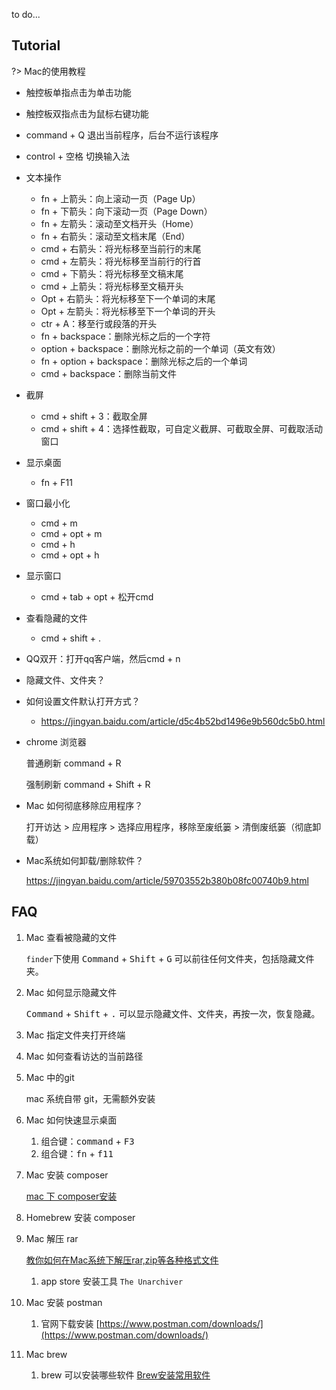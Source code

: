 to do...



## Tutorial

?> Mac的使用教程

- 触控板单指点击为单击功能
- 触控板双指点击为鼠标右键功能
- command + Q 退出当前程序，后台不运行该程序
- control + 空格 切换输入法
- 文本操作
  - fn + 上箭头：向上滚动一页（Page Up）
  - fn + 下箭头：向下滚动一页（Page Down）
  - fn + 左箭头：滚动至文档开头（Home）
  - fn + 右箭头：滚动至文档末尾（End）
  - cmd + 右箭头：将光标移至当前行的末尾
  - cmd + 左箭头：将光标移至当前行的行首
  - cmd + 下箭头：将光标移至文稿末尾
  - cmd + 上箭头：将光标移至文稿开头
  - Opt + 右箭头：将光标移至下一个单词的末尾
  - Opt + 左箭头：将光标移至下一个单词的开头
  - ctr + A：移至行或段落的开头
  - fn + backspace：删除光标之后的一个字符
  - option + backspace：删除光标之前的一个单词（英文有效）
  - fn + option + backspace：删除光标之后的一个单词
  - cmd + backspace：删除当前文件
- 截屏
  - cmd + shift + 3：截取全屏
  - cmd + shift + 4：选择性截取，可自定义截屏、可截取全屏、可截取活动窗口
- 显示桌面
  - fn + F11

- 窗口最小化
  - cmd + m
  - cmd + opt + m
  - cmd + h
  - cmd + opt + h
- 显示窗口
  - cmd + tab + opt + 松开cmd
- 查看隐藏的文件
  - cmd + shift + .

- QQ双开：打开qq客户端，然后cmd + n

- 隐藏文件、文件夹？

- 如何设置文件默认打开方式？
    - https://jingyan.baidu.com/article/d5c4b52bd1496e9b560dc5b0.html

- chrome 浏览器

  普通刷新 command + R

  强制刷新 command + Shift + R

- Mac 如何彻底移除应用程序？

  打开访达 > 应用程序 > 选择应用程序，移除至废纸篓 > 清倒废纸篓（彻底卸载）

- Mac系统如何卸载/删除软件？

  https://jingyan.baidu.com/article/59703552b380b08fc00740b9.html



## FAQ

1. Mac 查看被隐藏的文件

   `finder`下使用 <kbd>Command</kbd> + <kbd>Shift</kbd> + <kbd>G</kbd> 可以前往任何文件夹，包括隐藏文件夹。

2. Mac 如何显示隐藏文件

   <kbd>Command</kbd> + <kbd>Shift</kbd> + <kbd>.</kbd> 可以显示隐藏文件、文件夹，再按一次，恢复隐藏。

3. Mac 指定文件夹打开终端

4. Mac 如何查看访达的当前路径

5. Mac 中的git

   mac 系统自带 git，无需额外安装

6. Mac 如何快速显示桌面

   1. 组合键：<kbd>command</kbd> + <kbd>F3</kbd>
   2. 组合键：<kbd>fn</kbd> + <kbd>f11</kbd>

7. Mac 安装 composer

   [mac 下 composer安装](https://blog.csdn.net/weixin_42178377/article/details/106970111)

8. Homebrew 安装 composer

9. Mac 解压 rar

   [教你如何在Mac系统下解压rar,zip等各种格式文件](https://zhuanlan.zhihu.com/p/103473716)

   1. app store 安装工具 `The Unarchiver`

10. Mac 安装 postman

    1. 官网下载安装 [https://www.postman.com/downloads/](https://www.postman.com/downloads/)

11. Mac brew

    1. brew 可以安装哪些软件 [Brew安装常用软件](https://zhuanlan.zhihu.com/p/96609342)


